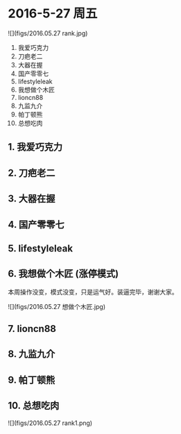 # 2016-5-27 周五

![](figs/2016.05.27 rank.jpg)

1. 我爱巧克力
1. 刀疤老二
1. 大器在握
1. 国产零零七
1. lifestyleleak
1. 我想做个木匠 
1. lioncn88
1. 九监九介
1. 帕丁顿熊
1. 总想吃肉



## 1. 我爱巧克力
## 2. 刀疤老二
## 3. 大器在握
## 4. 国产零零七
## 5. lifestyleleak
## 6. 我想做个木匠 (涨停模式)
本周操作没变，模式没变，只是运气好。装逼完毕，谢谢大家。

![](figs/2016.05.27 想做个木匠.jpg)
## 7. lioncn88
## 8. 九监九介
## 9. 帕丁顿熊
## 10. 总想吃肉

![](figs/2016.05.27 rank1.png)

